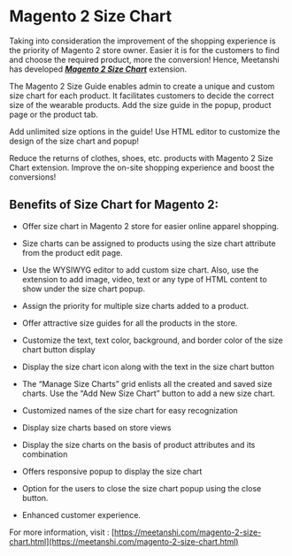 # Magento 2 Size Chart

Taking into consideration the improvement of the shopping experience is the priority of Magento 2 store owner. Easier it is for the customers to find and choose the required product, more the conversion! Hence, Meetanshi has developed [***Magento 2 Size Chart***](https://meetanshi.com/magento-2-size-chart.html) extension.

The Magento 2 Size Guide enables admin to create a unique and custom size chart for each product. It facilitates customers to decide the correct size of the wearable products. Add the size guide in the popup, product page or the product tab.

Add unlimited size options in the guide! Use HTML editor to customize the design of the size chart and popup!

Reduce the returns of clothes, shoes, etc. products with Magento 2 Size Chart extension. Improve the on-site shopping experience and boost the conversions!

## Benefits of Size Chart for Magento 2: ##

* Offer size chart in Magento 2 store for easier online apparel shopping.

* Size charts can be assigned to products using the size chart attribute from the product edit page.

* Use the WYSIWYG editor to add custom size chart. Also, use the extension to add image, video, text or any type of HTML content to show under the size chart popup.

* Assign the priority for multiple size charts added to a product.

* Offer attractive size guides for all the products in the store.

* Customize the text, text color, background, and border color of the size chart button display

* Display the size chart icon along with the text in the size chart button

* The “Manage Size Charts” grid enlists all the created and saved size charts. Use the “Add New Size Chart” button to add a new size chart.

* Customized names of the size chart for easy recognization

* Display size charts based on store views

* Display the size charts on the basis of product attributes and its combination

* Offers responsive popup to display the size chart

* Option for the users to close the size chart popup using the close button.

* Enhanced customer experience.

For more information, visit : [https://meetanshi.com/magento-2-size-chart.html](https://meetanshi.com/magento-2-size-chart.html)
